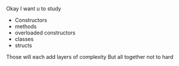 Okay
I want u to study
* Constructors
* methods
* overloaded constructors
* classes
* structs

Those will each add layers of complexity
But all together not to hard
